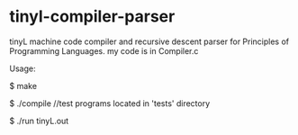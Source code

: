 # tinyl-compiler-parser
tinyL machine code compiler and recursive descent parser for Principles of Programming Languages. my code is in Compiler.c

Usage:

$ make

$ ./compile <testfile> //test programs located in 'tests' directory

$ ./run tinyL.out

